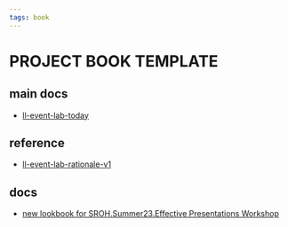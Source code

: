 ```yaml
---
tags: book
---
```


PROJECT BOOK TEMPLATE
===

main docs
---

- [ll-event-lab-today](/QMgM6lVvS6O55J8zdkQLCA)

reference
---

- [ll-event-lab-rationale-v1](/AunryFEcRm6SG8qAbHAyIw)
 

docs
---
- [new lookbook for SROH.Summer23.Effective Presentations Workshop](https://hackmd.io/ALAtQmENTzOMXsRPkKjtqw)
